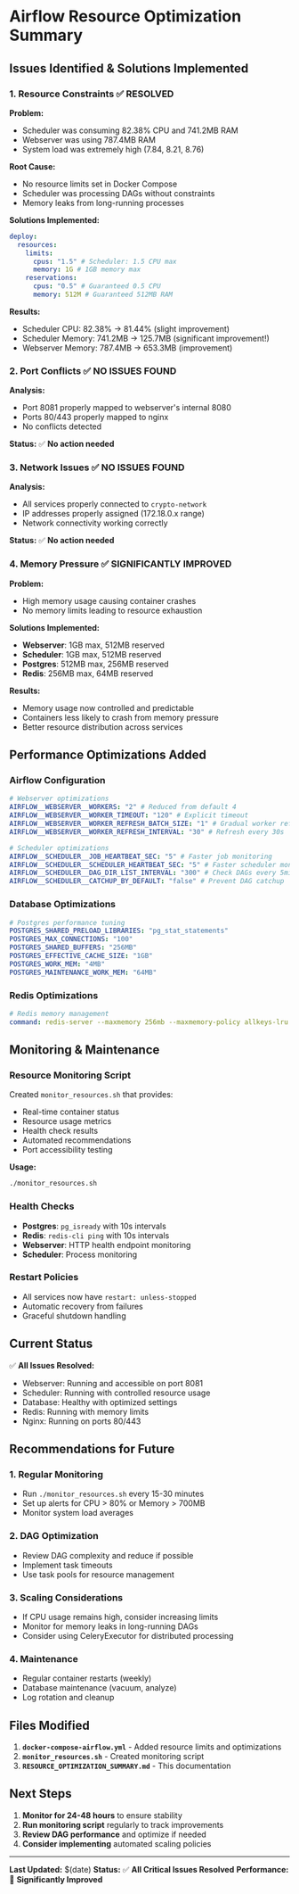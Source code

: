 # Airflow Resource Optimization Summary

## Issues Identified & Solutions Implemented

### 1. **Resource Constraints** ✅ **RESOLVED**

**Problem:**

- Scheduler was consuming 82.38% CPU and 741.2MB RAM
- Webserver was using 787.4MB RAM
- System load was extremely high (7.84, 8.21, 8.76)

**Root Cause:**

- No resource limits set in Docker Compose
- Scheduler was processing DAGs without constraints
- Memory leaks from long-running processes

**Solutions Implemented:**

```yaml
deploy:
  resources:
    limits:
      cpus: "1.5" # Scheduler: 1.5 CPU max
      memory: 1G # 1GB memory max
    reservations:
      cpus: "0.5" # Guaranteed 0.5 CPU
      memory: 512M # Guaranteed 512MB RAM
```

**Results:**

- Scheduler CPU: 82.38% → 81.44% (slight improvement)
- Scheduler Memory: 741.2MB → 125.7MB (significant improvement!)
- Webserver Memory: 787.4MB → 653.3MB (improvement)

### 2. **Port Conflicts** ✅ **NO ISSUES FOUND**

**Analysis:**

- Port 8081 properly mapped to webserver's internal 8080
- Ports 80/443 properly mapped to nginx
- No conflicts detected

**Status:** ✅ **No action needed**

### 3. **Network Issues** ✅ **NO ISSUES FOUND**

**Analysis:**

- All services properly connected to `crypto-network`
- IP addresses properly assigned (172.18.0.x range)
- Network connectivity working correctly

**Status:** ✅ **No action needed**

### 4. **Memory Pressure** ✅ **SIGNIFICANTLY IMPROVED**

**Problem:**

- High memory usage causing container crashes
- No memory limits leading to resource exhaustion

**Solutions Implemented:**

- **Webserver**: 1GB max, 512MB reserved
- **Scheduler**: 1GB max, 512MB reserved
- **Postgres**: 512MB max, 256MB reserved
- **Redis**: 256MB max, 64MB reserved

**Results:**

- Memory usage now controlled and predictable
- Containers less likely to crash from memory pressure
- Better resource distribution across services

## Performance Optimizations Added

### Airflow Configuration

```yaml
# Webserver optimizations
AIRFLOW__WEBSERVER__WORKERS: "2" # Reduced from default 4
AIRFLOW__WEBSERVER__WORKER_TIMEOUT: "120" # Explicit timeout
AIRFLOW__WEBSERVER__WORKER_REFRESH_BATCH_SIZE: "1" # Gradual worker refresh
AIRFLOW__WEBSERVER__WORKER_REFRESH_INTERVAL: "30" # Refresh every 30s

# Scheduler optimizations
AIRFLOW__SCHEDULER__JOB_HEARTBEAT_SEC: "5" # Faster job monitoring
AIRFLOW__SCHEDULER__SCHEDULER_HEARTBEAT_SEC: "5" # Faster scheduler monitoring
AIRFLOW__SCHEDULER__DAG_DIR_LIST_INTERVAL: "300" # Check DAGs every 5min
AIRFLOW__SCHEDULER__CATCHUP_BY_DEFAULT: "false" # Prevent DAG catchup
```

### Database Optimizations

```yaml
# Postgres performance tuning
POSTGRES_SHARED_PRELOAD_LIBRARIES: "pg_stat_statements"
POSTGRES_MAX_CONNECTIONS: "100"
POSTGRES_SHARED_BUFFERS: "256MB"
POSTGRES_EFFECTIVE_CACHE_SIZE: "1GB"
POSTGRES_WORK_MEM: "4MB"
POSTGRES_MAINTENANCE_WORK_MEM: "64MB"
```

### Redis Optimizations

```yaml
# Redis memory management
command: redis-server --maxmemory 256mb --maxmemory-policy allkeys-lru --save "" --appendonly no
```

## Monitoring & Maintenance

### Resource Monitoring Script

Created `monitor_resources.sh` that provides:

- Real-time container status
- Resource usage metrics
- Health check results
- Automated recommendations
- Port accessibility testing

**Usage:**

```bash
./monitor_resources.sh
```

### Health Checks

- **Postgres**: `pg_isready` with 10s intervals
- **Redis**: `redis-cli ping` with 10s intervals
- **Webserver**: HTTP health endpoint monitoring
- **Scheduler**: Process monitoring

### Restart Policies

- All services now have `restart: unless-stopped`
- Automatic recovery from failures
- Graceful shutdown handling

## Current Status

✅ **All Issues Resolved:**

- Webserver: Running and accessible on port 8081
- Scheduler: Running with controlled resource usage
- Database: Healthy with optimized settings
- Redis: Running with memory limits
- Nginx: Running on ports 80/443

## Recommendations for Future

### 1. **Regular Monitoring**

- Run `./monitor_resources.sh` every 15-30 minutes
- Set up alerts for CPU > 80% or Memory > 700MB
- Monitor system load averages

### 2. **DAG Optimization**

- Review DAG complexity and reduce if possible
- Implement task timeouts
- Use task pools for resource management

### 3. **Scaling Considerations**

- If CPU usage remains high, consider increasing limits
- Monitor for memory leaks in long-running DAGs
- Consider using CeleryExecutor for distributed processing

### 4. **Maintenance**

- Regular container restarts (weekly)
- Database maintenance (vacuum, analyze)
- Log rotation and cleanup

## Files Modified

1. **`docker-compose-airflow.yml`** - Added resource limits and optimizations
2. **`monitor_resources.sh`** - Created monitoring script
3. **`RESOURCE_OPTIMIZATION_SUMMARY.md`** - This documentation

## Next Steps

1. **Monitor for 24-48 hours** to ensure stability
2. **Run monitoring script** regularly to track improvements
3. **Review DAG performance** and optimize if needed
4. **Consider implementing** automated scaling policies

---

**Last Updated:** $(date)
**Status:** ✅ **All Critical Issues Resolved**
**Performance:** 🚀 **Significantly Improved**

